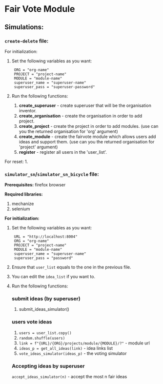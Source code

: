 # Fair Vote Module

## Simulations:
### `create-delete` file:
For initialization:
1. Set the following variables as you want: 
    
        ORG = "org-name"
        PROJECT = "project-name"
        MODULE = "module-name"
        superuser_name = "superuser-name"
        superuser_pass = "superuser-password" 
 
2. Run the following functions:
    1. **create_superuser** - create superuser that will be the organisation inventor.
    2. **create_organisation** - create the organisation in order to add project.
    3. **create_project** - create the project in order to add modules. (use can you the returned organisation for 'org' argument)
    4. **create_module** - create the fairvote module which allows users add ideas and support them. (use can you the returned organisation for 'project' argument)
    5. **register** - register all users in the 'user_list'.

For reset:
1. 

### `simulator_sn`/`simulator_sn_bicycle` file:
**Prerequisites:**
firefox browser

**Required libraries:**
1. mechanize
2. selenium

**For initialization:**
1. Set the following variables as you want: 

        URL = "http://localhost:8004"
        ORG = "org-name"
        PROJECT = "project-name"
        MODULE = "module-name"
        superuser_name = "superuser-name"
        superuser_pass = "password"

2. Ensure that `user_list` equals to the one in the previous file.
3. You can edit the `idea_list` if you want to.
4. Run the following functions:
    ### submit ideas (by superuser)
    1. submit_ideas_simulator()

    ### users vote ideas
    1. `users = user_list.copy()`
    2. `random.shuffle(users)`
    3. `link = f"{URL}/{ORG}/projects/module/{MODULE}/?"` - module url
    5. `ideas_p = get_all_ideas(link)` - idea links list
    6. `vote_ideas_simulator(ideas_p)` - the voting simulator

    ### Accepting ideas by superuser
    `accept_ideas_simulator(n)` -
    accept the most n fair ideas